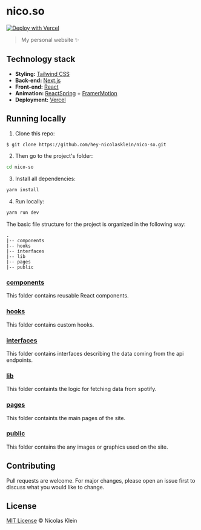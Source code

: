 # nico.so

[![Deploy with Vercel](https://vercel.com/button)](https://vercel.com/new/clone?repository-url=https%3A%2F%2Fgithub.com%2Fhey-nicolasklein%2Fnico-so&env=SPOTIFY_REFRESH_TOKEN,SPOTIFY_CLIENT_SECRET,SPOTIFY_CLIENT_ID&envDescription=For%20the%20spotify%20connection%20to%20work%20you%20need%20to%20authenticate%20via%20a%20client_id%2C%20client_secret%20and%20refresh_token.%20Checkout%20the%20spotify%20docs%20to%20find%20out%20how%20to%20create%20them%20for%20your%20own%20account.&envLink=https%3A%2F%2Fdeveloper.spotify.com%2Fdocumentation%2Fgeneral%2Fguides%2Fauthorization%2Fcode-flow%2F)

> My personal website ✨

## Technology stack

-   **Styling:** [Tailwind CSS](https://tailwindcss.com/)
-   **Back-end:** [Next.js](https://nextjs.org/)
-   **Front-end:** [React](https://reactjs.org/)
-   **Animation:** [ReactSpring](https://react-spring.dev/) + [FramerMotion](https://www.framer.com/docs/animation/)
-   **Deployment:** [Vercel](https://vercel.com/)

## Running locally

1. Clone this repo:

```sh
$ git clone https://github.com/hey-nicolasklein/nico-so.git
```

2. Then go to the project's folder:

```sh
cd nico-so
```

3. Install all dependencies:

```sh
yarn install
```

4. Run locally:

```sh
yarn run dev
```

The basic file structure for the project is organized in the following way:

```
.
|-- components
|-- hooks
|-- interfaces
|-- lib
|-- pages
|-- public
```

### [components](https://github.com/hey-nicolasklein/nico-so/tree/master/articles)

This folder contains reusable React components.

### [hooks](https://github.com/hey-nicolasklein/nico-so/tree/master/components)

This folder contains custom hooks.

### [interfaces](https://github.com/hey-nicolasklein/nico-so/tree/master/interfaces)

This folder contains interfaces describing the data coming from the api endpoints.

### [lib](https://github.com/hey-nicolasklein/nico-so/tree/master/lib)

This folder containts the logic for fetching data from spotify.

### [pages](https://github.com/zenorocha/zenorocha.com/tree/master/pages)

This folder containts the main pages of the site.

### [public](https://github.com/zenorocha/zenorocha.com/tree/master/public)

This folder contains the any images or graphics used on the site.

## Contributing

Pull requests are welcome. For major changes, please open an issue first to discuss what you would like to change.

## License

[MIT License](http://zenorocha.mit-license.org/) © Nicolas Klein
